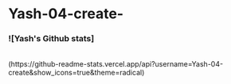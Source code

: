 # Yash-04-create-
<h3>![Yash's Github stats]</h3>
<br>
(https://github-readme-stats.vercel.app/api?username=Yash-04-create&show_icons=true&theme=radical)
